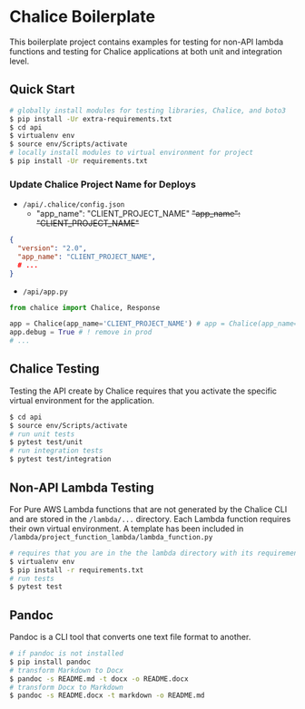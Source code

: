 # Chalice Boilerplate
This boilerplate project contains examples for testing for non-API lambda functions and testing for Chalice applications at both unit and integration level.

## Quick Start
```bash
# globally install modules for testing libraries, Chalice, and boto3
$ pip install -Ur extra-requirements.txt
$ cd api
$ virtualenv env
$ source env/Scripts/activate
# locally install modules to virtual environment for project
$ pip install -Ur requirements.txt
```

### Update Chalice Project Name for Deploys
- `/api/.chalice/config.json`
  - "app_name": "CLIENT_PROJECT_NAME" ~~"app_name": "CLIENT_PROJECT_NAME"~~
```json
{
  "version": "2.0",
  "app_name": "CLIENT_PROJECT_NAME",
  # ...
}
```

- `/api/app.py`

```python
from chalice import Chalice, Response

app = Chalice(app_name='CLIENT_PROJECT_NAME') # app = Chalice(app_name='app')
app.debug = True # ! remove in prod
# ...
```

## Chalice Testing

Testing the API create by Chalice requires that you activate the specific virtual environment for the application.

```bash
$ cd api
$ source env/Scripts/activate
# run unit tests
$ pytest test/unit
# run integration tests
$ pytest test/integration
```

## Non-API Lambda Testing
For Pure AWS Lambda functions that are not generated by the Chalice CLI and are stored in the `/lambda/...` directory. Each Lambda function requires their own virtual environment. A template has been included in `/lambda/project_function_lambda/lambda_function.py`
```bash
# requires that you are in the the lambda directory with its requirements.txt
$ virtualenv env
$ pip install -r requirements.txt
# run tests
$ pytest test
```

## Pandoc

Pandoc is a CLI tool that converts one text file format to another.
```bash
# if pandoc is not installed
$ pip install pandoc
# transform Markdown to Docx
$ pandoc -s README.md -t docx -o README.docx
# transform Docx to Markdown
$ pandoc -s README.docx -t markdown -o README.md
```